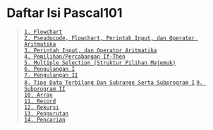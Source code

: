# Daftar Isi Pascal101
> [`1. Flowchart`](Praktikum/1Praktikum/README.md)   
> [`2. Pseudocode, Flowchart, Perintah Input, dan Operator Aritmatika`](Praktikum/2Praktikum/README.md)     
> [`3. Perintah Input, dan Operator Aritmatika`](Praktikum/3Praktikum/README.md)    
> [`4. Pemilihan/Percabangan If-Then`](Praktikum/4Praktikum/README.md)  
> [`5. Multiple Selection (Struktur Pilihan Majemuk)`](Praktikum/5Praktikum/README.md)  
> [`6. Pengulangan I`](Praktikum/6Praktikum/README.md)  
> [`7. Pengulangan II`](Praktikum/7Praktikum/README.md)     
> [`8. Tipe Data Terbilang Dan Subrange Serta Subprogram I`](Praktikum/8Praktikum/README.md)
> [`9. Subprogram II`](Praktikum/9Praktikum/README.md)  
> [`10. Array`](Praktikum/10Praktikum/README.md)    
> [`11. Record`](Praktikum/11Praktikum/README.md)    
> [`12. Rekursi`](Praktikum/12Praktikum/README.md)   
> [`13. Pengurutan`](Praktikum/13Praktikum/README.md)    
> [`14. Pencarian`](Praktikum/14Praktikum/README.md) 
